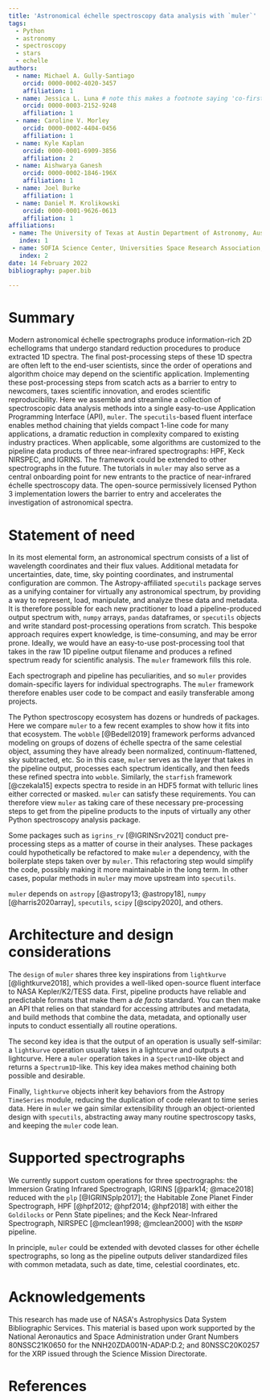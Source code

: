 ```yaml
---
title: 'Astronomical échelle spectroscopy data analysis with `muler`'
tags:
  - Python
  - astronomy
  - spectroscopy
  - stars
  - echelle
authors:
  - name: Michael A. Gully-Santiago
    orcid: 0000-0002-4020-3457
    affiliation: 1
  - name: Jessica L. Luna # note this makes a footnote saying 'co-first author'
    orcid: 0000-0003-2152-9248
    affiliation: 1
  - name: Caroline V. Morley
    orcid: 0000-0002-4404-0456
    affiliation: 1
  - name: Kyle Kaplan
    orcid: 0000-0001-6909-3856
    affiliation: 2
  - name: Aishwarya Ganesh
    orcid: 0000-0002-1846-196X
    affiliation: 1
  - name: Joel Burke
    affiliation: 1
  - name: Daniel M. Krolikowski
    orcid: 0000-0001-9626-0613
    affiliation: 1
affiliations:
 - name: The University of Texas at Austin Department of Astronomy, Austin, TX, USA
   index: 1
 - name: SOFIA Science Center, Universities Space Research Association, NASA Ames Research Center, Moffett Field, CA, USA
   index: 2
date: 14 February 2022
bibliography: paper.bib

---
```



# Summary

Modern astronomical échelle spectrographs produce information-rich 2D echellograms that undergo standard reduction procedures to produce extracted 1D spectra. The final post-processing steps of these 1D spectra are often left to the end-user scientists, since the order of operations and algorithm choice may depend on the scientific application. Implementing these post-processing steps from scatch acts as a barrier to entry to newcomers, taxes scientific innovation, and erodes scientific reproducibility. Here we assemble and streamline a collection of spectroscopic data analysis methods into a single easy-to-use Application Programming Interface (API), `muler`. The `specutils`-based fluent interface enables method chaining that yields compact 1-line code for many applications, a dramatic reduction in complexity compared to existing industry practices. When applicable, some algorithms are customized to the pipeline data products of three near-infrared spectrographs: HPF, Keck NIRSPEC, and IGRINS. The framework could be extended to other spectrographs in the future. The tutorials in `muler` may also serve as a central onboarding point for new entrants to the practice of near-infrared échelle spectroscopy data. The open-source permissively licensed Python 3 implementation lowers the barrier to entry and accelerates the investigation of astronomical spectra. 

# Statement of need

In its most elemental form, an astronomical spectrum consists of a list of wavelength coordinates and their flux values. Additional metadata for uncertainties, date, time, sky pointing coordinates, and instrumental configuration are common. The Astropy-affiliated `specutils` package serves as a unifying container for virtually any astronomical spectrum, by providing a way to represent, load, manipulate, and analyze these data and metadata. It is therefore possible for each new practitioner to load a pipeline-produced output spectrum with, `numpy` arrays, `pandas` dataframes, or `specutils` objects and write standard post-processing operations from scratch. This bespoke approach requires expert knowledge, is time-consuming, and may be error prone.  Ideally, we would have an easy-to-use post-processing tool that takes in the raw 1D pipeline output filename and produces a refined spectrum ready for scientific analysis. The `muler` framework fills this role. 

Each spectrograph and pipeline has peculiarities, and so `muler` provides domain-specific layers for individual spectrographs. The `muler` framework therefore enables user code to be compact and easily transferable among projects.

The Python spectroscopy ecosystem has dozens or hundreds of packages. Here we compare `muler` to a few recent examples to show how it fits into that ecosystem.
The `wobble` [@Bedell2019] framework performs advanced modeling on groups of dozens of échelle spectra of the same celestial object, assuming they have already been normalized, continuum-flattened, sky subtracted, etc. So in this case, `muler` serves as the layer that takes in the pipeline output, processes each spectrum identically, and then feeds these refined spectra into `wobble`. Similarly, the `starfish` framework [@czekala15] expects spectra to reside in an HDF5 format with telluric lines either corrected or masked. `muler` can satisfy these requirements. You can therefore view `muler` as taking care of these necessary pre-processing steps to get from the pipeline products to the inputs of virtually any other Python spectroscopy analysis package. 

Some packages such as `igrins_rv` [@IGRINSrv2021] conduct pre-processing steps as a matter of course in their analyses. These packages could hypothetically be refactored to make `muler` a dependency, with the boilerplate steps taken over by `muler`. This refactoring step would simplify the code, possibly making it more maintainable in the long term. In other cases, popular methods in `muler` may move upstream into `specutils`.

`muler` depends on `astropy` [@astropy13; @astropy18], `numpy` [@harris2020array], `specutils`, `scipy` [@scipy2020], and others.

# Architecture and design considerations

The `design` of `muler` shares three key inspirations from `lightkurve` [@lightkurve2018], which provides a well-liked open-source fluent interface to NASA Kepler/K2/TESS data. First, pipeline products have reliable and predictable formats that make them a *de facto* standard. You can then make an API that relies on that standard for accessing attributes and metadata, and build methods that combine the data, metadata, and optionally user inputs to conduct essentially all routine operations. 

The second key idea is that the output of an operation is usually self-similar: a `lightkurve` operation usually takes in a lightcurve and outputs a lightcurve. Here a `muler` operation takes in a `Spectrum1D`-like object and returns a `Spectrum1D`-like. This key idea makes method chaining both possible and desirable.

Finally, `lightkurve` objects inherit key behaviors from the Astropy `TimeSeries` module, reducing the duplication of code relevant to time series data. Here in `muler` we gain similar extensibility through an object-oriented design with `specutils`, abstracting away many routine spectroscopy tasks, and keeping the `muler` code lean.


# Supported spectrographs

We currently support custom operations for three spectrographs: the Immersion Grating Infrared Spectrograph, IGRINS [@park14; @mace2018] reduced with the `plp` [@IGRINSplp2017]; the Habitable Zone Planet Finder Spectrograph, HPF [@hpf2012; @hpf2014; @hpf2018] with either the `Goldilocks` or Penn State pipelines; and the Keck Near-Infrared Spectrograph, NIRSPEC [@mclean1998; @mclean2000] with the `NSDRP` pipeline. 

In principle, `muler` could be extended with devoted classes for other échelle spectrographs, so long as the pipeline outputs deliver standardized files with common metadata, such as date, time, celestial coordinates, etc.


# Acknowledgements

This research has made use of NASA's Astrophysics Data System Bibliographic Services. This material is based upon work supported by the National Aeronautics and Space Administration under Grant Numbers 80NSSC21K0650 for the NNH20ZDA001N-ADAP:D.2; and 80NSSC20K0257 for the XRP issued through the Science Mission Directorate.

# References